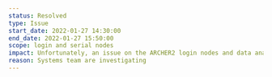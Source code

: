 ```yaml
---
status: Resolved
type: Issue
start_date: 2022-01-27 14:30:00
end_date: 2022-01-27 15:50:00
scope: login and serial nodes
impact: Unfortunately, an issue on the ARCHER2 login nodes and data analysis nodes  meant that they have had to be reconfigured. This led to a loss of connection to ARCHER2 for any logged in users, an inability to login for users that were not connected, and jobs running on the data analysis nodes ("serial") partition failed.<br>We have now restored both login and serial nodes to normal service.<br>Apologies for any inconvenience caused. 
reason: Systems team are investigating
---
```

